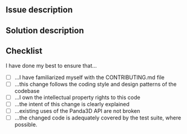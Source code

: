 ## Issue description
<!-- What is this change intended to accomplish?  What problem does it solve?
     If this change resolves a GitHub issue, include the issue number. -->

## Solution description
<!-- Explain here how your PR solves the problem, what approach it takes. -->

## Checklist
I have done my best to ensure that…
* [ ] …I have familiarized myself with the CONTRIBUTING.md file
* [ ] …this change follows the coding style and design patterns of the codebase
* [ ] …I own the intellectual property rights to this code
* [ ] …the intent of this change is clearly explained
* [ ] …existing uses of the Panda3D API are not broken
* [ ] …the changed code is adequately covered by the test suite, where possible.
